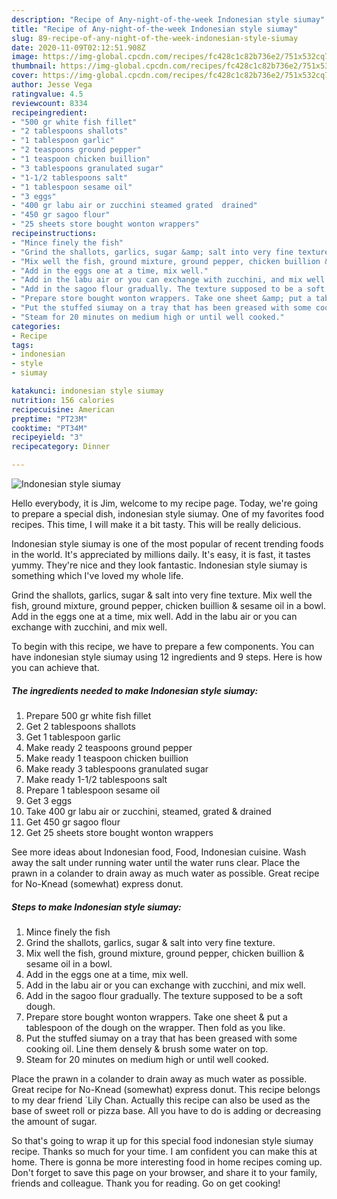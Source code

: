 ```yaml
---
description: "Recipe of Any-night-of-the-week Indonesian style siumay"
title: "Recipe of Any-night-of-the-week Indonesian style siumay"
slug: 89-recipe-of-any-night-of-the-week-indonesian-style-siumay
date: 2020-11-09T02:12:51.908Z
image: https://img-global.cpcdn.com/recipes/fc428c1c82b736e2/751x532cq70/indonesian-style-siumay-recipe-main-photo.jpg
thumbnail: https://img-global.cpcdn.com/recipes/fc428c1c82b736e2/751x532cq70/indonesian-style-siumay-recipe-main-photo.jpg
cover: https://img-global.cpcdn.com/recipes/fc428c1c82b736e2/751x532cq70/indonesian-style-siumay-recipe-main-photo.jpg
author: Jesse Vega
ratingvalue: 4.5
reviewcount: 8334
recipeingredient:
- "500 gr white fish fillet"
- "2 tablespoons shallots"
- "1 tablespoon garlic"
- "2 teaspoons ground pepper"
- "1 teaspoon chicken buillion"
- "3 tablespoons granulated sugar"
- "1-1/2 tablespoons salt"
- "1 tablespoon sesame oil"
- "3 eggs"
- "400 gr labu air or zucchini steamed grated  drained"
- "450 gr sagoo flour"
- "25 sheets store bought wonton wrappers"
recipeinstructions:
- "Mince finely the fish"
- "Grind the shallots, garlics, sugar &amp; salt into very fine texture."
- "Mix well the fish, ground mixture, ground pepper, chicken buillion &amp; sesame oil in a bowl."
- "Add in the eggs one at a time, mix well."
- "Add in the labu air or you can exchange with zucchini, and mix well."
- "Add in the sagoo flour gradually. The texture supposed to be a soft dough."
- "Prepare store bought wonton wrappers. Take one sheet &amp; put a tablespoon of the dough on the wrapper. Then fold as you like."
- "Put the stuffed siumay on a tray that has been greased with some cooking oil. Line them densely &amp; brush some water on top."
- "Steam for 20 minutes on medium high or until well cooked."
categories:
- Recipe
tags:
- indonesian
- style
- siumay

katakunci: indonesian style siumay 
nutrition: 156 calories
recipecuisine: American
preptime: "PT23M"
cooktime: "PT34M"
recipeyield: "3"
recipecategory: Dinner

---
```



![Indonesian style siumay](https://img-global.cpcdn.com/recipes/fc428c1c82b736e2/751x532cq70/indonesian-style-siumay-recipe-main-photo.jpg)

Hello everybody, it is Jim, welcome to my recipe page. Today, we're going to prepare a special dish, indonesian style siumay. One of my favorites food recipes. This time, I will make it a bit tasty. This will be really delicious.

Indonesian style siumay is one of the most popular of recent trending foods in the world. It's appreciated by millions daily. It's easy, it is fast, it tastes yummy. They're nice and they look fantastic. Indonesian style siumay is something which I've loved my whole life.

Grind the shallots, garlics, sugar &amp; salt into very fine texture. Mix well the fish, ground mixture, ground pepper, chicken buillion &amp; sesame oil in a bowl. Add in the eggs one at a time, mix well. Add in the labu air or you can exchange with zucchini, and mix well.


To begin with this recipe, we have to prepare a few components. You can have indonesian style siumay using 12 ingredients and 9 steps. Here is how you can achieve that.

<!--inarticleads1-->

##### The ingredients needed to make Indonesian style siumay:

1. Prepare 500 gr white fish fillet
1. Get 2 tablespoons shallots
1. Get 1 tablespoon garlic
1. Make ready 2 teaspoons ground pepper
1. Make ready 1 teaspoon chicken buillion
1. Make ready 3 tablespoons granulated sugar
1. Make ready 1-1/2 tablespoons salt
1. Prepare 1 tablespoon sesame oil
1. Get 3 eggs
1. Take 400 gr labu air or zucchini, steamed, grated &amp; drained
1. Get 450 gr sagoo flour
1. Get 25 sheets store bought wonton wrappers


See more ideas about Indonesian food, Food, Indonesian cuisine. Wash away the salt under running water until the water runs clear. Place the prawn in a colander to drain away as much water as possible. Great recipe for No-Knead (somewhat) express donut. 

<!--inarticleads2-->

##### Steps to make Indonesian style siumay:

1. Mince finely the fish
1. Grind the shallots, garlics, sugar &amp; salt into very fine texture.
1. Mix well the fish, ground mixture, ground pepper, chicken buillion &amp; sesame oil in a bowl.
1. Add in the eggs one at a time, mix well.
1. Add in the labu air or you can exchange with zucchini, and mix well.
1. Add in the sagoo flour gradually. The texture supposed to be a soft dough.
1. Prepare store bought wonton wrappers. Take one sheet &amp; put a tablespoon of the dough on the wrapper. Then fold as you like.
1. Put the stuffed siumay on a tray that has been greased with some cooking oil. Line them densely &amp; brush some water on top.
1. Steam for 20 minutes on medium high or until well cooked.


Place the prawn in a colander to drain away as much water as possible. Great recipe for No-Knead (somewhat) express donut. This recipe belongs to my dear friend `Lily Chan. Actually this recipe can also be used as the base of sweet roll or pizza base. All you have to do is adding or decreasing the amount of sugar. 

So that's going to wrap it up for this special food indonesian style siumay recipe. Thanks so much for your time. I am confident you can make this at home. There is gonna be more interesting food in home recipes coming up. Don't forget to save this page on your browser, and share it to your family, friends and colleague. Thank you for reading. Go on get cooking!
